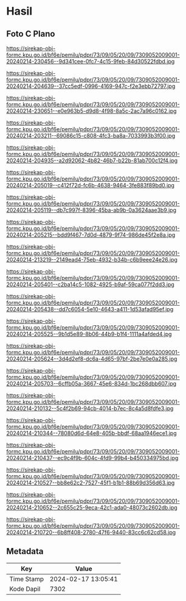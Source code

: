 # Hasil

## Foto C Plano

https://sirekap-obj-formc.kpu.go.id/bf6e/pemilu/pdpr/73/09/05/20/09/7309052009001-20240214-230456--9d341cee-0fc7-4c15-9feb-84d30522fdbd.jpg

https://sirekap-obj-formc.kpu.go.id/bf6e/pemilu/pdpr/73/09/05/20/09/7309052009001-20240214-204639--37cc5edf-0996-4169-947c-f2e3ebb72797.jpg

https://sirekap-obj-formc.kpu.go.id/bf6e/pemilu/pdpr/73/09/05/20/09/7309052009001-20240214-230651--e0e963b5-d9d8-4f98-8a5c-2ac7a96c0162.jpg

https://sirekap-obj-formc.kpu.go.id/bf6e/pemilu/pdpr/73/09/05/20/09/7309052009001-20240214-203211--69086c15-c808-4fc3-ba8a-7033993b3f00.jpg

https://sirekap-obj-formc.kpu.go.id/bf6e/pemilu/pdpr/73/09/05/20/09/7309052009001-20240214-204935--a2d92062-4b82-46b7-b22b-81ab700c12f4.jpg

https://sirekap-obj-formc.kpu.go.id/bf6e/pemilu/pdpr/73/09/05/20/09/7309052009001-20240214-205019--c412f72d-fc6b-4638-9464-3fe883f89bd0.jpg

https://sirekap-obj-formc.kpu.go.id/bf6e/pemilu/pdpr/73/09/05/20/09/7309052009001-20240214-205119--db7c997f-8396-45ba-ab9b-0a3624aae3b9.jpg

https://sirekap-obj-formc.kpu.go.id/bf6e/pemilu/pdpr/73/09/05/20/09/7309052009001-20240214-205215--bdd9f467-7d0d-4879-9f74-986de45f2e8a.jpg

https://sirekap-obj-formc.kpu.go.id/bf6e/pemilu/pdpr/73/09/05/20/09/7309052009001-20240214-213219--2149ead4-75eb-4932-b34b-c6b9eee24e26.jpg

https://sirekap-obj-formc.kpu.go.id/bf6e/pemilu/pdpr/73/09/05/20/09/7309052009001-20240214-205401--c2ba14c5-1082-4925-b9af-59ca077f2dd3.jpg

https://sirekap-obj-formc.kpu.go.id/bf6e/pemilu/pdpr/73/09/05/20/09/7309052009001-20240214-205438--dd7c6054-5e10-4643-a411-1d53afad95ef.jpg

https://sirekap-obj-formc.kpu.go.id/bf6e/pemilu/pdpr/73/09/05/20/09/7309052009001-20240214-205525--9b1d5e89-8b06-44b9-b1f4-1111a4afded4.jpg

https://sirekap-obj-formc.kpu.go.id/bf6e/pemilu/pdpr/73/09/05/20/09/7309052009001-20240214-205624--3d4d2ef8-dc6a-4d65-97bf-2be7e0e0a285.jpg

https://sirekap-obj-formc.kpu.go.id/bf6e/pemilu/pdpr/73/09/05/20/09/7309052009001-20240214-205703--6cffb05a-3667-45e6-834d-1bc268dbb607.jpg

https://sirekap-obj-formc.kpu.go.id/bf6e/pemilu/pdpr/73/09/05/20/09/7309052009001-20240214-210132--5c4f2b69-94cb-4014-b7ec-8c4a5d8fdfe3.jpg

https://sirekap-obj-formc.kpu.go.id/bf6e/pemilu/pdpr/73/09/05/20/09/7309052009001-20240214-210344--78080d6d-64e8-405b-bbdf-68aa1946ece1.jpg

https://sirekap-obj-formc.kpu.go.id/bf6e/pemilu/pdpr/73/09/05/20/09/7309052009001-20240214-210437--ec9c4f9b-604c-4fd9-99b4-b450334975bd.jpg

https://sirekap-obj-formc.kpu.go.id/bf6e/pemilu/pdpr/73/09/05/20/09/7309052009001-20240214-210527--bb8e62c2-7527-45f1-b1b1-88b69d356d63.jpg

https://sirekap-obj-formc.kpu.go.id/bf6e/pemilu/pdpr/73/09/05/20/09/7309052009001-20240214-210652--2c655c25-9eca-42c1-ada0-48073c2602db.jpg

https://sirekap-obj-formc.kpu.go.id/bf6e/pemilu/pdpr/73/09/05/20/09/7309052009001-20240214-210720--6b8ff408-2780-47f6-9440-83cc6c62cd58.jpg


## Metadata

| Key        | Value               |
| ---------- | ------------------- |
| Time Stamp | 2024-02-17 13:05:41 |
| Kode Dapil | 7302                |



